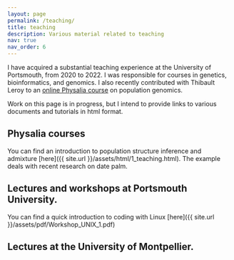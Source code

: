 ```yaml
---
layout: page
permalink: /teaching/
title: teaching
description: Various material related to teaching
nav: true
nav_order: 6
---
```


I have acquired a substantial teaching experience at the University of Portsmouth, from 2020 to 2022. 
I was responsible for courses in genetics, bioinformatics, and genomics. I also recently contributed with Thibault Leroy to an  <a href="https://github.com/PhysaliaIntroPopGen/November2024">online Physalia course</a> on population genomics.


Work on this page is in progress, but I intend to provide links to various documents and tutorials in html format.

## Physalia courses

You can find an introduction to population structure inference and admixture [here]({{ site.url }}/assets/html/1_teaching.html). The example deals with recent research on date palm.

## Lectures and workshops at Portsmouth University.

You can find a quick introduction to coding with Linux [here]({{ site.url }}/assets/pdf/Workshop_UNIX_1.pdf)

## Lectures at the University of Montpellier.

